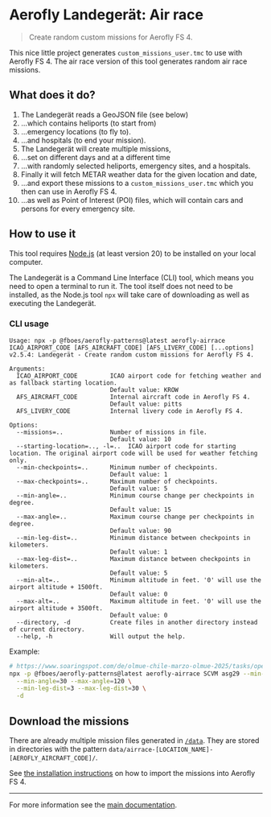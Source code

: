 # Aerofly Landegerät: Air race

> Create random custom missions for Aerofly FS 4.

This nice little project generates `custom_missions_user.tmc` to use with Aerofly FS 4. The air race version of this tool generates random air race missions.

## What does it do?

1. The Landegerät reads a GeoJSON file (see below)
1. …which contains heliports (to start from)
1. …emergency locations (to fly to).
1. …and hospitals (to end your mission).
1. The Landegerät will create multiple missions,
1. …set on different days and at a different time
1. …with randomly selected heliports, emergency sites, and a hospitals.
1. Finally it will fetch METAR weather data for the given location and date,
1. …and export these missions to a `custom_missions_user.tmc` which you then can use in Aerofly FS 4.
1. …as well as Point of Interest (POI) files, which will contain cars and persons for every emergency site.

## How to use it

This tool requires [Node.js](https://nodejs.org/en) (at least version 20) to be installed on your local computer.

The Landegerät is a Command Line Interface (CLI) tool, which means you need to open a terminal to run it. The tool itself does not need to be installed, as the Node.js tool `npx` will take care of downloading as well as executing the Landegerät.

### CLI usage

```
Usage: npx -p @fboes/aerofly-patterns@latest aerofly-airrace ICAO_AIRPORT_CODE [AFS_AIRCRAFT_CODE] [AFS_LIVERY_CODE] [...options]
v2.5.4: Landegerät - Create random custom missions for Aerofly FS 4.

Arguments:
  ICAO_AIRPORT_CODE         ICAO airport code for fetching weather and as fallback starting location.
                            Default value: KROW
  AFS_AIRCRAFT_CODE         Internal aircraft code in Aerofly FS 4.
                            Default value: pitts
  AFS_LIVERY_CODE           Internal livery code in Aerofly FS 4.

Options:
  --missions=..             Number of missions in file.
                            Default value: 10
  --starting-location=.., -l=..  ICAO airport code for starting location. The original airport code will be used for weather fetching only.
  --min-checkpoints=..      Minimum number of checkpoints.
                            Default value: 1
  --max-checkpoints=..      Maximum number of checkpoints.
                            Default value: 5
  --min-angle=..            Minimum course change per checkpoints in degree.
                            Default value: 15
  --max-angle=..            Maximum course change per checkpoints in degree.
                            Default value: 90
  --min-leg-dist=..         Minimum distance between checkpoints in kilometers.
                            Default value: 1
  --max-leg-dist=..         Maximum distance between checkpoints in kilometers.
                            Default value: 5
  --min-alt=..              Minimum altitude in feet. '0' will use the airport altitude + 1500ft.
                            Default value: 0
  --max-alt=..              Maximum altitude in feet. '0' will use the airport altitude + 3500ft.
                            Default value: 0
  --directory, -d           Create files in another directory instead of current directory.
  --help, -h                Will output the help.
```

Example:

```bash
# https://www.soaringspot.com/de/olmue-chile-marzo-olmue-2025/tasks/open/task-6-on-2025-03-25
npx -p @fboes/aerofly-patterns@latest aerofly-airrace SCVM asg29 --min-checkpoints=2 --max-checkpoints=10 \
  --min-angle=30 --max-angle=120 \
  --min-leg-dist=3 --max-leg-dist=30 \
  -d
```

## Download the missions

There are already multiple mission files generated in [`/data`](./data/). They are stored in directories with the pattern `data/airrace-[LOCATION_NAME]-[AEROFLY_AIRCRAFT_CODE]/`.

See [the installation instructions](https://fboes.github.io/aerofly-missions/docs/generic-installation.html) on how to import the missions into Aerofly FS 4.

---

For more information see the [main documentation](../README.md).
